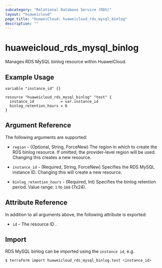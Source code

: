 ```yaml
---
subcategory: "Relational Database Service (RDS)"
layout: "huaweicloud"
page_title: "HuaweiCloud: huaweicloud_rds_mysql_binlog"
description: ""
---
```


# huaweicloud_rds_mysql_binlog

Manages RDS MySQL binlog resource within HuaweiCloud.

## Example Usage

```hcl
variable "instance_id" {}

resource "huaweicloud_rds_mysql_binlog" "test" {
  instance_id            = var.instance_id
  binlog_retention_hours = 6
}
```

## Argument Reference

The following arguments are supported:

* `region` - (Optional, String, ForceNew) The region in which to create the RDS binlog resource. If omitted, the
  provider-level region will be used. Changing this creates a new resource.

* `instance_id` - (Required, String, ForceNew) Specifies the RDS MySQL instance ID. Changing this will create a new resource.

* `binlog_retention_hours` - (Required, Int) Specifies the binlog retention period. Value range: `1` to `168` (7x24).

## Attribute Reference

In addition to all arguments above, the following attribute is exported:

* `id` - The resource ID .

## Import

RDS MySQL binlog can be imported using the `instance id`, e.g.

```bash
$ terraform import huaweicloud_rds_mysql_binlog.test <instance_id>
```
